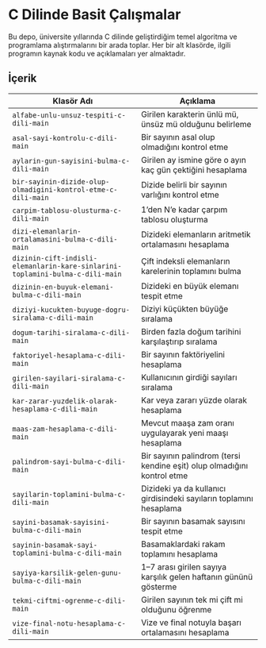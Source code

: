 # C Dilinde Basit Çalışmalar

Bu depo, üniversite yıllarında C dilinde geliştirdiğim temel algoritma ve programlama alıştırmalarını bir arada toplar. Her bir alt klasörde, ilgili programın kaynak kodu ve açıklamaları yer almaktadır.

## İçerik

| Klasör Adı                                                       | Açıklama                                                            |
| ---------------------------------------------------------------- | ------------------------------------------------------------------- |
| `alfabe-unlu-unsuz-tespiti-c-dili-main`                          | Girilen karakterin ünlü mü, ünsüz mü olduğunu belirleme            |
| `asal-sayi-kontrolu-c-dili-main`                                 | Bir sayının asal olup olmadığını kontrol etme                       |
| `aylarin-gun-sayisini-bulma-c-dili-main`                         | Girilen ay ismine göre o ayın kaç gün çektiğini hesaplama          |
| `bir-sayinin-dizide-olup-olmadigini-kontrol-etme-c-dili-main`    | Dizide belirli bir sayının varlığını kontrol etme                  |
| `carpim-tablosu-olusturma-c-dili-main`                           | 1’den N’e kadar çarpım tablosu oluşturma                           |
| `dizi-elemanlarin-ortalamasini-bulma-c-dili-main`                | Dizideki elemanların aritmetik ortalamasını hesaplama               |
| `dizinin-cift-indisli-elemanlarin-kare-sinlarini-toplamini-bulma-c-dili-main` | Çift indeksli elemanların karelerinin toplamını bulma |
| `dizinin-en-buyuk-elemani-bulma-c-dili-main`                     | Dizideki en büyük elemanı tespit etme                               |
| `diziyi-kucukten-buyuge-dogru-siralama-c-dili-main`              | Diziyi küçükten büyüğe sıralama                                     |
| `dogum-tarihi-siralama-c-dili-main`                              | Birden fazla doğum tarihini karşılaştırıp sıralama                  |
| `faktoriyel-hesaplama-c-dili-main`                               | Bir sayının faktöriyelini hesaplama                                 |
| `girilen-sayilari-siralama-c-dili-main`                          | Kullanıcının girdiği sayıları sıralama                              |
| `kar-zarar-yuzdelik-olarak-hesaplama-c-dili-main`                | Kar veya zararı yüzde olarak hesaplama                              |
| `maas-zam-hesaplama-c-dili-main`                                 | Mevcut maaşa zam oranı uygulayarak yeni maaşı hesaplama            |
| `palindrom-sayi-bulma-c-dili-main`                               | Bir sayının palindrom (tersi kendine eşit) olup olmadığını kontrol etme |
| `sayilarin-toplamini-bulma-c-dili-main`                          | Dizideki ya da kullanıcı girdisindeki sayıların toplamını hesaplama |
| `sayini-basamak-sayisini-bulma-c-dili-main`                      | Bir sayının basamak sayısını tespit etme                            |
| `sayinin-basamak-sayi-toplamini-bulma-c-dili-main`               | Basamaklardaki rakam toplamını hesaplama                            |
| `sayiya-karsilik-gelen-gunu-bulma-c-dili-main`                   | 1–7 arası girilen sayıya karşılık gelen haftanın gününü gösterme    |
| `tekmi-ciftmi-ogrenme-c-dili-main`                               | Girilen sayının tek mi çift mi olduğunu öğrenme                     |
| `vize-final-notu-hesaplama-c-dili-main`                          | Vize ve final notuyla başarı ortalamasını hesaplama                 |
